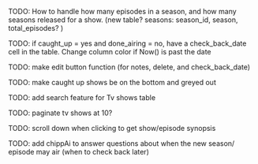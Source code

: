 TODO: How to handle how many episodes in a season, and how many seasons released for a show. (new table? seasons: season_id, season, total_episodes? )

TODO: if caught_up = yes and done_airing = no, have a check_back_date cell in the table. 
Change column color if Now() is past the date

TODO: make edit button function (for notes, delete, and check_back_date) 

TODO: make caught up shows be on the bottom and greyed out

TODO: add search feature for Tv shows table

TODO: paginate tv shows at 10?

TODO: scroll down when clicking to get show/episode synopsis

TODO: add chippAi to answer questions about when the new season/
episode may air (when to check back later)

 